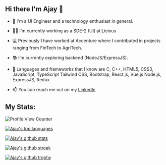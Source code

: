 ## Hi there I'm Ajay 👋

- 💾 I'm a UI Engineer and a technology enthusiast in general.
- 👨‍💻 I’m currently working as a SDE-2 (UI) at Licious
- 💻 Previously I have worked at Accenture where I contributed in projects ranging from FinTech to AgriTech.
- 📚 I’m currently exploring backend (NodeJS/ExpressJS). 
 
- 💽 Languages and frameworks that I know are C, C++, HTML5, CSS3, JavaScript, TypeScript Tailwind CSS, Bootstrap, 
   React.js, Vue.js Node.js, ExpressJS, Redux
- 📫 You can reach me out on my [LinkedIn](https://www.linkedin.com/in/ajay02/)


## My Stats:

![Profile View Counter](https://komarev.com/ghpvc/?username=ajayj02)

[![Ajay's top languages](https://github-readme-stats.vercel.app/api/top-langs/?username=ajayj02&theme=blue-green)](https://github.com/ajayj02)


[![Ajay's github stats](https://github-readme-stats.vercel.app/api?username=ajayj02&theme=blue-green)](https://github.com/ajayj02)

[![Ajay's github streak](https://github-readme-streak-stats.herokuapp.com/?user=ajayj02&theme=blue-green)](https://github.com/ajayj02)

[![Ajay's github trophy](https://github-profile-trophy.vercel.app/?username=ajayj02&row=1)](https://github.com/ajayj02)

